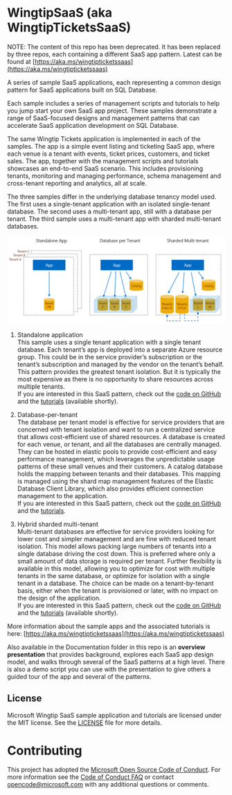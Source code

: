 # WingtipSaaS (aka WingtipTicketsSaaS)

NOTE: The content of this repo has been deprecated. It has been replaced by three repos, each containing a different SaaS app pattern. Latest can be found at [https://aka.ms/wingtipticketssaas](https://aka.ms/wingtipticketssaas)

A series of sample SaaS applications, each representing a common design pattern for SaaS applications built on SQL Database.

Each sample includes a series of management scripts and tutorials to help you jump start your own SaaS app project. These samples demonstrate a range of SaaS-focused designs and management patterns that can accelerate SaaS application development on SQL Database.

The same Wingtip Tickets application is implemented in each of the samples. The app is a simple event listing and ticketing SaaS app, where each venue is a tenant with events, ticket prices, customers, and ticket sales. The app, together with the management scripts and tutorials showcases an end-to-end SaaS scenario. This includes provisioning tenants, monitoring and managing performance, schema management and cross-tenant reporting and analytics, all at scale.

The three samples differ in the underlying database tenancy model used. The first uses a single-tenant application with an isolated single-tenant database. The second uses a multi-tenant app, still with a database per tenant. The third sample uses a multi-tenant app with sharded multi-tenant databases.

![Versions of Wingtip Tickets SaaS apps](./Documentation/AppVersions.PNG)

1. Standalone application<br>
This sample uses a single tenant application with a single tenant database. Each tenant’s app is deployed into a separate Azure resource group. This could be in the service provider’s subscription or the tenant’s subscription and managed by the vendor on the tenant’s behalf. This pattern provides the greatest tenant isolation. But it is typically the most expensive as there is no opportunity to share resources across multiple tenants.<br>
If you are interested in this SaaS pattern, check out the [code on GitHub](https://github.com/Microsoft/WingtipTicketsSaaS-StandaloneApp) and the [tutorials]() (available shortly).

2. Database-per-tenant<br>
The database per tenant model is effective for service providers that are concerned with tenant isolation and want to run a centralized service that allows cost-efficient use of shared resources. A database is created for each venue, or tenant, and all the databases are centrally managed. They can be hosted in elastic pools to provide cost-efficient and easy performance management, which leverages the unpredictable usage patterns of these small venues and their customers. A catalog database holds the mapping between tenants and their databases. This mapping is managed using the shard map management features of the Elastic Database Client Library, which also provides efficient connection management to the application.<br>
If you are interested in this SaaS pattern, check out the [code on GitHub](https://github.com/Microsoft/WingtipTicketsSaaS-DbPerTenant) and the [tutorials](https://docs.microsoft.com/en-us/azure/sql-database/saas-dbpertenant-wingtip-app-overview).

3. Hybrid sharded multi-tenant<br>
Multi-tenant databases are effective for service providers looking for lower cost and simpler management and are fine with reduced tenant isolation. This model allows packing large numbers of tenants into a single database driving the cost down. This is preferred where only a small amount of data storage is required per tenant. Further flexibility is available in this model, allowing you to optimize for cost with multiple tenants in the same database, or optimize for isolation with a single tenant in a database. The choice can be made on a tenant-by-tenant basis, either when the tenant is provisioned or later, with no impact on the design of the application.<br>
If you are interested in this SaaS pattern, check out the [code on GitHub](https://github.com/Microsoft/WingtipTicketsSaaS-MultiTenantDb) and the [tutorials]() (available shortly).

More information about the sample apps and the associated tutorials is here: [https://aka.ms/wingtipticketssaas](https://aka.ms/wingtipticketssaas)

Also available in the Documentation folder in this repo is an **overview presentation** that provides background, explores each SaaS app design model, and walks through several of the SaaS patterns at a high level. There is also a demo script you can use with the presentation to give others a guided tour of the app and several of the patterns.

## License
Microsoft Wingtip SaaS sample application and tutorials are licensed under the MIT license. See the [LICENSE](https://github.com/Microsoft/WingtipSaaS/blob/master/license) file for more details.

# Contributing
This project has adopted the [Microsoft Open Source Code of Conduct](https://opensource.microsoft.com/codeofconduct/). For more information see the [Code of Conduct FAQ](https://opensource.microsoft.com/codeofconduct/faq/) or contact [opencode@microsoft.com](mailto:opencode@microsoft.com) with any additional questions or comments.
